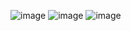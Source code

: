 ![image](https://github.com/user-attachments/assets/485fa4cf-081e-4a6c-a84f-c1bd1f811388)
![image](https://github.com/user-attachments/assets/48ac502f-4b90-4a18-92e2-9affcc743b7a)
![image](https://github.com/user-attachments/assets/21d6328a-a917-4a23-92c1-1a911fc63dd9)
